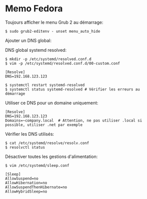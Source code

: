 # Memo Fedora

Toujours afficher le menu Grub 2 au démarrage:

    $ sudo grub2-editenv - unset menu_auto_hide

Ajouter un DNS global:


DNS global systemd resolved:

    $ mkdir -p /etc/systemd/resolved.conf.d
    $ vim -p /etc/systemd/resolved.conf.d/00-custom.conf

    [Resolve]
    DNS=192.168.123.123

    $ systemctl restart systemd-resolved
    $ systemctl status systemd-resolved # Vérifier les erreurs au démarrage

Utiliser ce DNS pour un domaine uniquement:

    [Resolve]
    DNS=192.168.123.123
    Domains=~company.local  # Attention, ne pas utiliser .local si possible, utiliser .net par exemple

Vérifier les DNS utilisés:

    $ cat /etc/systemd/resolve/resolv.conf
    $ resolvctl status

Désactiver toutes les gestions d'alimentation:

    $ vim /etc/systemd/sleep.conf

    [Sleep]
    AllowSuspend=no
    AllowHibernation=no
    AllowSuspendThenHibernate=no
    AllowHybridSleep=no
